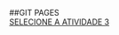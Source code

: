 ##GIT PAGES
<br>
<a href="https://marlissonls.github.io/javascript-alpha">SELECIONE A ATIVIDADE 3</a>
